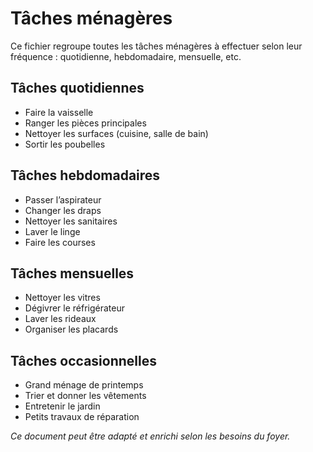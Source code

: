# Tâches ménagères

Ce fichier regroupe toutes les tâches ménagères à effectuer selon leur fréquence : quotidienne, hebdomadaire, mensuelle, etc.

## Tâches quotidiennes

- Faire la vaisselle
- Ranger les pièces principales
- Nettoyer les surfaces (cuisine, salle de bain)
- Sortir les poubelles

## Tâches hebdomadaires

- Passer l’aspirateur
- Changer les draps
- Nettoyer les sanitaires
- Laver le linge
- Faire les courses

## Tâches mensuelles

- Nettoyer les vitres
- Dégivrer le réfrigérateur
- Laver les rideaux
- Organiser les placards

## Tâches occasionnelles

- Grand ménage de printemps
- Trier et donner les vêtements
- Entretenir le jardin
- Petits travaux de réparation

*Ce document peut être adapté et enrichi selon les besoins du foyer.*
